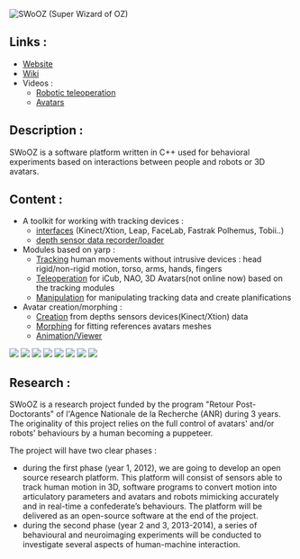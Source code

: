 ![SWoOZ (Super Wizard of OZ)](http://uppix.net/E8C3ed.bmp "SWoOZ")

Links :
-------

 * [Website](http://swooz.free.fr/)
 * [Wiki](https://github.com/GuillaumeGibert/swooz/wiki)
 * Videos :
    * [Robotic teleoperation](https://github.com/GuillaumeGibert/swooz/wiki/videos_teleop)
    * [Avatars](https://github.com/GuillaumeGibert/swooz/wiki/videos_avatars)

Description :
-------------

SWoOZ is a software platform written in C++ used for behavioral experiments based on interactions between people and robots or 3D avatars.


Content :
---------
 * A toolkit for working with tracking devices :
   * [interfaces](https://github.com/GuillaumeGibert/swooz/wiki/toolkit#wiki-devices) (Kinect/Xtion, Leap, FaceLab, Fastrak Polhemus, Tobii..)
   * [depth sensor data recorder/loader](https://github.com/GuillaumeGibert/swooz/wiki/samplesCode#data-recorderloader) 
 * Modules based on yarp :
   * [Tracking](https://github.com/GuillaumeGibert/swooz/wiki/tracking) human movements without intrusive devices : head rigid/non-rigid motion, torso, arms, hands, fingers
   * [Teleoperation](https://github.com/GuillaumeGibert/swooz/wiki/teleoperation) for iCub, NAO, 3D Avatars(not online now) based on the tracking modules
   * [Manipulation](https://github.com/GuillaumeGibert/swooz/wiki/manipulation) for manipulating tracking data and create planifications
 * Avatar creation/morphing :
   * [Creation](https://github.com/GuillaumeGibert/swooz/wiki/avatar#wiki-creation) from depths sensors devices(Kinect/Xtion) data
   * [Morphing](https://github.com/GuillaumeGibert/swooz/wiki/avatar#wiki-morphing) for fitting references avatars meshes
   * [Animation/Viewer]()  

![](http://uppix.net/GuA0bAs.jpg) ![](http://uppix.net/CKLxdcs.jpg) ![](http://uppix.net/r5JVoTs.jpg) ![](http://uppix.net/gkMAQWs.jpg) ![](http://uppix.net/Qyp88ds.png) ![](http://uppix.net/kgWN89s.jpg)
![](http://uppix.net/2RndHKs.jpg) ![](http://uppix.net/194DGks.jpg)



Research :
----------

SWoOZ is a research project funded by the program "Retour Post-Doctorants" of l'Agence Nationale de la Recherche (ANR) during 3 years.
The originality of this project relies on the full control of avatars' and/or robots' behaviours by a human becoming a puppeteer. 

The project will have two clear phases :

 * during the first phase (year 1, 2012), we are going to develop an open source research platform. This platform will consist of sensors able to track human motion in 3D, software programs to convert motion into articulatory parameters and avatars and robots mimicking accurately and in real-time a confederate’s behaviours. The platform will be delivered as an open-source software at the end of the project.
 * during the second phase (year 2 and 3, 2013-2014), a series of behavioural and neuroimaging experiments will be conducted to investigate several aspects of human-machine interaction.




